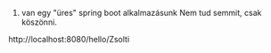 1. van egy "üres" spring boot alkalmazásunk
Nem tud semmit, csak köszönni.

http://localhost:8080/hello/Zsolti

